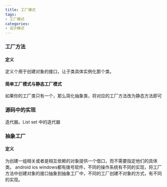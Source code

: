 ```yaml
---
title: 工厂模式
tags: 
- 工厂模式
categories:
- 设计模式
---
```


### 工厂方法
#### 定义
定义个用于创建对象的接口，让子类具体实例化那个类。

#### 简单工厂模式与静态工厂模式

如果你的工厂类只有一个，那么简化抽象类，将对应的工厂方法改为静态方法即可

### 源码中的实现
迭代器。List set 中的迭代器

### 抽象工厂

#### 定义
为创建一组相关或者是相互依赖的对象提供一个借口，而不需要指定他们的具体类。 android ios windows都有拨号软件，不同的操作系统有不同的实现，将工厂方法中创建对象的接口抽象到抽象工厂中，不同的工厂创建不对象的方式，有不同的实现。

